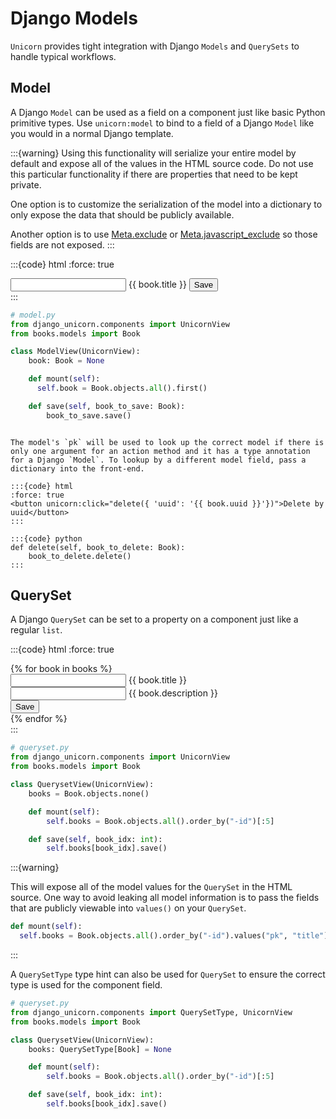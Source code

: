 # Django Models

`Unicorn` provides tight integration with Django `Models` and `QuerySets` to handle typical workflows.

## Model

A Django `Model` can be used as a field on a component just like basic Python primitive types. Use `unicorn:model` to bind to a field of a Django `Model` like you would in a normal Django template.

:::{warning}
Using this functionality will serialize your entire model by default and expose all of the values in the HTML source code. Do not use this particular functionality if there are properties that need to be kept private.

One option is to customize the serialization of the model into a dictionary to only expose the data that should be publicly available.

Another option is to use [Meta.exclude](advanced.md#exclude) or [Meta.javascript_exclude](advanced.md#javascript_exclude) so those fields are not exposed.
:::

:::{code} html
:force: true

<!-- model.html -->
<div>
  <input unicorn:model.defer="book.title" type="text" id="book" />
  {{ book.title }}
  <button unicorn:click="save({{ book.pk }})">Save</button>
</div>
:::

```python
# model.py
from django_unicorn.components import UnicornView
from books.models import Book

class ModelView(UnicornView):
    book: Book = None

    def mount(self):
      self.book = Book.objects.all().first()

    def save(self, book_to_save: Book):
        book_to_save.save()
```

```{note}

The model's `pk` will be used to look up the correct model if there is only one argument for an action method and it has a type annotation for a Django `Model`. To lookup by a different model field, pass a dictionary into the front-end.

:::{code} html
:force: true
<button unicorn:click="delete({ 'uuid': '{{ book.uuid }}'})">Delete by uuid</button>
:::

:::{code} python
def delete(self, book_to_delete: Book):
    book_to_delete.delete()
:::

```

## QuerySet

A Django `QuerySet` can be set to a property on a component just like a regular `list`.

:::{code} html
:force: true

<!-- queryset.html -->
<div>
  {% for book in books %}
  <div>
    <div>
      <input unicorn:model.defer="books.{{ forloop.counter0 }}.title" type="text" id="title" />
      {{ book.title }}
    </div>
    <div>
      <input unicorn:model.defer="books.{{ forloop.counter0 }}.description" type="text" id="description" />
      {{ book.description }}
    </div>
    <div>
      <button unicorn:click="save({{ forloop.counter0 }})">Save</button>
    </div>
  </div>
  {% endfor %}
</div>
:::

```python
# queryset.py
from django_unicorn.components import UnicornView
from books.models import Book

class QuerysetView(UnicornView):
    books = Book.objects.none()

    def mount(self):
        self.books = Book.objects.all().order_by("-id")[:5]

    def save(self, book_idx: int):
        self.books[book_idx].save()
```

:::{warning}

This will expose all of the model values for the `QuerySet` in the HTML source. One way to avoid leaking all model information is to pass the fields that are publicly viewable into `values()` on your `QuerySet`.

```python
def mount(self):
  self.books = Book.objects.all().order_by("-id").values("pk", "title")[:5]
```

:::

A `QuerySetType` type hint can also be used for `QuerySet` to ensure the correct type is used for the component field.

```python
# queryset.py
from django_unicorn.components import QuerySetType, UnicornView
from books.models import Book

class QuerysetView(UnicornView):
    books: QuerySetType[Book] = None

    def mount(self):
        self.books = Book.objects.all().order_by("-id")[:5]

    def save(self, book_idx: int):
        self.books[book_idx].save()
```
